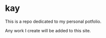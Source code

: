 # kay
This is a repo dedicated to my personal potfolio. 

Any work I create will be added to this site. 
